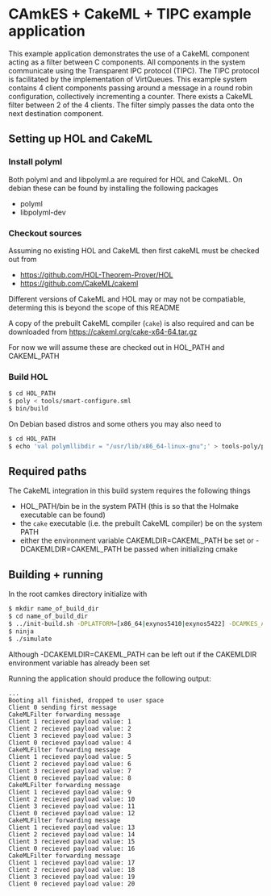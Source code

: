 <!--
     Copyright 2020, Data61, CSIRO (ABN 41 687 119 230)

     SPDX-License-Identifier: BSD-2-Clause
-->

# CAmkES + CakeML + TIPC example application

This example application demonstrates the use of a CakeML component acting as a filter between C components. All components
in the system communicate using the Transparent IPC protocol (TIPC). The TIPC protocol is facilitated by the implementation
of VirtQueues. This example system contains 4 client components passing around a message in a round robin configuration,
collectively incrementing a counter. There exists a CakeML filter between 2 of the 4 clients. The filter simply passes the
data onto the next destination component.

## Setting up HOL and CakeML

### Install polyml

Both polyml and and libpolyml.a are required for HOL and CakeML. On debian these can be found by installing the following packages

 * polyml
 * libpolyml-dev

### Checkout sources

Assuming no existing HOL and CakeML then first cakeML must be checked out from

 * https://github.com/HOL-Theorem-Prover/HOL
 * https://github.com/CakeML/cakeml

Different versions of CakeML and HOL may or may not be compatiable, determing this
is beyond the scope of this README

A copy of the prebuilt CakeML compiler (`cake`) is also required and can be downloaded from https://cakeml.org/cake-x64-64.tar.gz

For now we will assume these are checked out in HOL_PATH and CAKEML_PATH

### Build HOL

```sh
$ cd HOL_PATH
$ poly < tools/smart-configure.sml
$ bin/build
```

On Debian based distros and some others you may also need to

```sh
$ cd HOL_PATH
$ echo 'val polymllibdir = "/usr/lib/x86_64-linux-gnu";' > tools-poly/poly-includes.ML
```

## Required paths

The CakeML integration in this build system requires the following things

 * HOL_PATH/bin be in the system PATH (this is so that the Holmake executable can be found)
 * the `cake` executable (i.e. the prebuilt CakeML compiler) be on the system PATH
 * either the environment variable CAKEMLDIR=CAKEML_PATH be set or -DCAKEMLDIR=CAKEML_PATH be passed when initializing cmake

## Building + running

In the root camkes directory initialize with

```sh
$ mkdir name_of_build_dir
$ cd name_of_build_dir
$ ../init-build.sh -DPLATFORM=[x86_64|exynos5410|exynos5422] -DCAMKES_APP=cakeml_tipc -DCAKEMLDIR=CAKEML_PATH
$ ninja
$ ./simulate
```

Although -DCAKEMLDIR=CAKEML_PATH can be left out if the CAKEMLDIR environment variable has already been set

Running the application should produce the following output:

```
...
Booting all finished, dropped to user space
Client 0 sending first message
CakeMLFilter forwarding message
Client 1 recieved payload value: 1
Client 2 recieved payload value: 2
Client 3 recieved payload value: 3
Client 0 recieved payload value: 4
CakeMLFilter forwarding message
Client 1 recieved payload value: 5
Client 2 recieved payload value: 6
Client 3 recieved payload value: 7
Client 0 recieved payload value: 8
CakeMLFilter forwarding message
Client 1 recieved payload value: 9
Client 2 recieved payload value: 10
Client 3 recieved payload value: 11
Client 0 recieved payload value: 12
CakeMLFilter forwarding message
Client 1 recieved payload value: 13
Client 2 recieved payload value: 14
Client 3 recieved payload value: 15
Client 0 recieved payload value: 16
CakeMLFilter forwarding message
Client 1 recieved payload value: 17
Client 2 recieved payload value: 18
Client 3 recieved payload value: 19
Client 0 recieved payload value: 20
```
